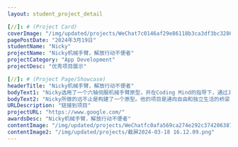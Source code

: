 ```yaml
---
layout: student_project_detail

[//]: # (Project Card)
coverImage: "/img/updated/projects/WeChat7c0146af29e86118b3ca3df3bc328660.jpg"
pagePostDate: "2024年3月19日"
studentName: "Nicky"
projectName: "Nicky机械手臂，解放行动不便者"
projectCategory: "App Development"
projectDesc: "优秀项目展示"

[//]: # (Project Page/Showcase)
headerTitle: "Nicky机械手臂，解放行动不便者"
bodyText1: "Nicky选用了一个六轴伺服机械手臂原型，并在Coding Mind的指导下，通过Jupyter Notebook操控Python代码来赋予它生命，创造出一个能够帮助人们在家中更加自如地到达和抓取物品的机器手臂。"
bodyText2: "Nicky所做的远不止是构建了一个原型。他的项目是通向自由和独立生活的桥梁，为那些行动不便者提供了一个更为方便的家居环境。这项技术可能改变他们与世界互动的方式。"
URLDescription: "链接到项目"
projectURL: "https://www.google.com/"
awardsDesc: "Nicky机械手臂，解放行动不便者"
contentImage: "/img/updated/projects/WeChatfc0afa569ca274e292c374206387d1d6.jpg"
contentImage2: "/img/updated/projects/截屏2024-03-18 16.12.09.png"
---
```

